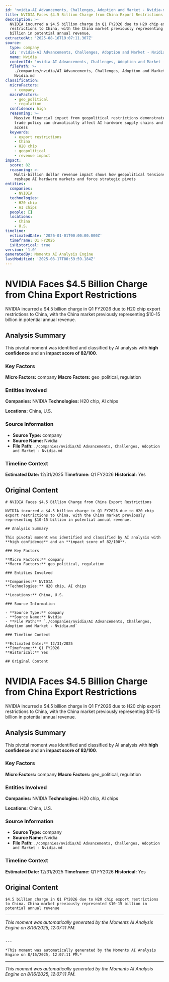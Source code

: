 ```yaml
---
id: 'nvidia-AI Advancements, Challenges, Adoption and Market - Nvidia-moment-5'
title: NVIDIA Faces $4.5 Billion Charge from China Export Restrictions
description: >-
  NVIDIA incurred a $4.5 billion charge in Q1 FY2026 due to H20 chip export
  restrictions to China, with the China market previously representing $10-15
  billion in potential annual revenue.
extractedAt: '2025-08-16T19:07:11.367Z'
source:
  type: company
  id: 'nvidia-AI Advancements, Challenges, Adoption and Market - Nvidia'
  name: Nvidia
  contentId: 'nvidia-AI Advancements, Challenges, Adoption and Market - Nvidia'
  filePath: >-
    ./companies/nvidia/AI Advancements, Challenges, Adoption and Market -
    Nvidia.md
classification:
  microFactors:
    - company
  macroFactors:
    - geo_political
    - regulation
  confidence: high
  reasoning: >-
    Massive financial impact from geopolitical restrictions demonstrates how
    trade policy can dramatically affect AI hardware supply chains and market
    access
  keywords:
    - export restrictions
    - China
    - H20 chip
    - geopolitical
    - revenue impact
impact:
  score: 82
  reasoning: >-
    Multi-billion dollar revenue impact shows how geopolitical tensions can
    reshape AI hardware markets and force strategic pivots
entities:
  companies:
    - NVIDIA
  technologies:
    - H20 chip
    - AI chips
  people: []
  locations:
    - China
    - U.S.
timeline:
  estimatedDate: '2026-01-01T00:00:00.000Z'
  timeframe: Q1 FY2026
  isHistorical: true
version: '1.0'
generatedBy: Moments AI Analysis Engine
lastModified: '2025-08-17T00:59:59.184Z'
---
```

# NVIDIA Faces $4.5 Billion Charge from China Export Restrictions

NVIDIA incurred a $4.5 billion charge in Q1 FY2026 due to H20 chip export restrictions to China, with the China market previously representing $10-15 billion in potential annual revenue.

## Analysis Summary

This pivotal moment was identified and classified by AI analysis with **high confidence** and an **impact score of 82/100**.

### Key Factors

**Micro Factors:** company
**Macro Factors:** geo_political, regulation

### Entities Involved

**Companies:** NVIDIA
**Technologies:** H20 chip, AI chips

**Locations:** China, U.S.

### Source Information

- **Source Type:** company
- **Source Name:** Nvidia
- **File Path:** `./companies/nvidia/AI Advancements, Challenges, Adoption and Market - Nvidia.md`

### Timeline Context

**Estimated Date:** 12/31/2025
**Timeframe:** Q1 FY2026
**Historical:** Yes

## Original Content

```
# NVIDIA Faces $4.5 Billion Charge from China Export Restrictions

NVIDIA incurred a $4.5 billion charge in Q1 FY2026 due to H20 chip export restrictions to China, with the China market previously representing $10-15 billion in potential annual revenue.

## Analysis Summary

This pivotal moment was identified and classified by AI analysis with **high confidence** and an **impact score of 82/100**.

### Key Factors

**Micro Factors:** company
**Macro Factors:** geo_political, regulation

### Entities Involved

**Companies:** NVIDIA
**Technologies:** H20 chip, AI chips

**Locations:** China, U.S.

### Source Information

- **Source Type:** company
- **Source Name:** Nvidia
- **File Path:** `./companies/nvidia/AI Advancements, Challenges, Adoption and Market - Nvidia.md`

### Timeline Context

**Estimated Date:** 12/31/2025
**Timeframe:** Q1 FY2026
**Historical:** Yes

## Original Content

```
# NVIDIA Faces $4.5 Billion Charge from China Export Restrictions

NVIDIA incurred a $4.5 billion charge in Q1 FY2026 due to H20 chip export restrictions to China, with the China market previously representing $10-15 billion in potential annual revenue.

## Analysis Summary

This pivotal moment was identified and classified by AI analysis with **high confidence** and an **impact score of 82/100**.

### Key Factors

**Micro Factors:** company
**Macro Factors:** geo_political, regulation

### Entities Involved

**Companies:** NVIDIA
**Technologies:** H20 chip, AI chips

**Locations:** China, U.S.

### Source Information

- **Source Type:** company
- **Source Name:** Nvidia
- **File Path:** `./companies/nvidia/AI Advancements, Challenges, Adoption and Market - Nvidia.md`

### Timeline Context

**Estimated Date:** 12/31/2025
**Timeframe:** Q1 FY2026
**Historical:** Yes

## Original Content

```
$4.5 billion charge in Q1 FY2026 due to H20 chip export restrictions to China. China market previously represented $10-15 billion in potential annual revenue
```

---

*This moment was automatically generated by the Moments AI Analysis Engine on 8/16/2025, 12:07:11 PM.*

```

---

*This moment was automatically generated by the Moments AI Analysis Engine on 8/16/2025, 12:07:11 PM.*

```

---

*This moment was automatically generated by the Moments AI Analysis Engine on 8/16/2025, 12:07:11 PM.*
